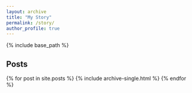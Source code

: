 ```yaml
---
layout: archive
title: "My Story"
permalink: /story/
author_profile: true
---
```


{% include base_path %}

<h2>Posts</h2>
{% for post in site.posts %}
  {% include archive-single.html %}
{% endfor %}
